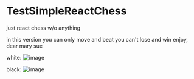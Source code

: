 # TestSimpleReactChess
just react chess w/o anything

in this version you can only move and beat
you can't lose and win
enjoy, dear mary sue

white:
![image](https://github.com/burunyuu23/test-react-simple-chess/assets/34377854/cac6b363-fa5f-4ba7-816e-55841b751392)

black:
![image](https://github.com/burunyuu23/test-react-simple-chess/assets/34377854/7f38dbb9-52d2-4316-bfcf-b021e7ed2f73)



